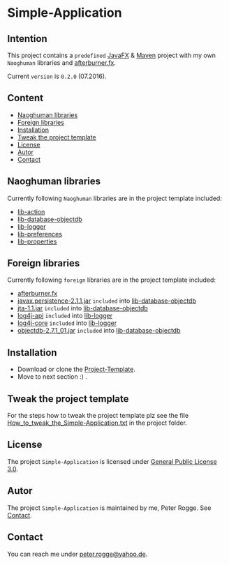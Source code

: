 Simple-Application
===



Intention
---

This project contains a `predefined` [JavaFX] &amp; [Maven] project with my own 
`Naoghuman` libraries and [afterburner.fx].

Current `version` is `0.2.0` (07.2016).


Content
---

* [Naoghuman libraries](#NaoghumanLibraries)
* [Foreign libraries](#ForeignLibraries)
* [Installation](#Installation)
* [Tweak the project template](#TweakTheProjectTemplate)
* [License](#License)
* [Autor](#Autor)
* [Contact](#Contact)



Naoghuman libraries<a name="NaoghumanLibraries" />
---

Currently following `Naoghuman` libraries are in the project template included:
* [lib-action]
* [lib-database-objectdb]
* [lib-logger]
* [lib-preferences]
* [lib-properties]



Foreign libraries<a name="ForeignLibraries" />
---

Currently following `foreign` libraries are in the project template included:
* [afterburner.fx]
* [javax.persistence-2.1.1.jar] `included` into [lib-database-objectdb]
* [jta-1.1.jar] `included` into [lib-database-objectdb]
* [log4j-api] `included` into [lib-logger]
* [log4j-core] `included` into [lib-logger]
* [objectdb-2.7.1_01.jar] `included` into [lib-database-objectdb]



Installation<a name="Installation" />
---

* Download or clone the [Project-Template].
* Move to next section :) .



Tweak the project template<a name="TweakTheProjectTemplate" />
---

For the steps how to tweak the project template plz see the file 
[How_to_tweak_the_Simple-Application.txt] in the project folder.



License<a name="License" />
---

The project `Simple-Application` is licensed under [General Public License 3.0].



Autor<a name="Autor" />
---

The project `Simple-Application` is maintained by me, Peter Rogge. See [Contact](#Contact).



Contact<a name="Contact" />
---

You can reach me under <peter.rogge@yahoo.de>.



[//]: # (Images)



[//]: # (Links)
[afterburner.fx]:https://github.com/AdamBien/afterburner.fx
[General Public License 3.0]:http://www.gnu.org/licenses/gpl-3.0.en.html
[JavaFX]:http://docs.oracle.com/javase/8/javase-clienttechnologies.htm
[javax.persistence-2.1.1.jar]:http://mvnrepository.com/artifact/org.eclipse.persistence/javax.persistence/2.1.1
[jta-1.1.jar]:http://mvnrepository.com/artifact/javax.transaction/jta/1.1
[lib-action]:https://github.com/Naoghuman/lib-action.git
[lib-database-objectdb]:https://github.com/Naoghuman/lib-database-objectdb.git
[lib-logger]:https://github.com/Naoghuman/lib-logger.git
[lib-preferences]:https://github.com/Naoghuman/lib-preferences.git
[lib-properties]:https://github.com/Naoghuman/lib-properties.git
[log4j-api]:https://logging.apache.org/log4j/2.0/log4j-web/dependencies.html
[log4j-core]:https://logging.apache.org/log4j/2.0/log4j-web/dependencies.html
[Maven]:http://maven.apache.org/
[objectdb-2.7.1_01.jar]:http://www.objectdb.com/object/db/database/download
[Project-Template]:https://github.com/Naoghuman/Project-Templates/releases
[How_to_tweak_the_Simple-Application.txt]:https://github.com/Naoghuman/Project-Templates/blob/master/Simple-Application/How_to_tweak_the_Simple-Application.txt
